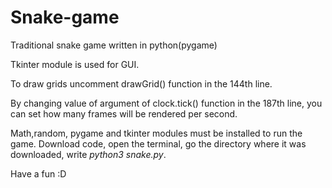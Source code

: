 # Snake-game
Traditional snake game written in python(pygame)

Tkinter module is used for GUI.

To draw grids uncomment drawGrid() function in the  144th line. 

By changing  value of argument of clock.tick() function in the 187th line, you can set how many frames will be rendered per second.

Math,random, pygame and tkinter modules must be installed to run the game. Download code, open the terminal, go the directory where it was downloaded, write *python3 snake.py*.

Have a fun :D

